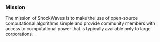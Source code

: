 ### Mission

The mission of ShockWaves is to make the use of open-source computational algorithms simple and provide community
members with access to computational power that is typically available only to large corporations.





